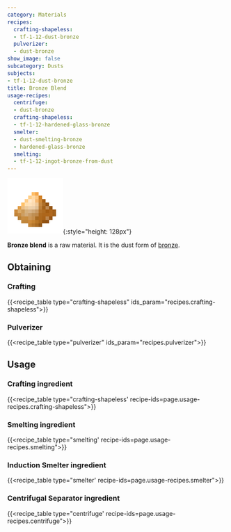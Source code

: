 ```yaml
---
category: Materials
recipes:
  crafting-shapeless:
  - tf-1-12-dust-bronze
  pulverizer:
  - dust-bronze
show_image: false
subcategory: Dusts
subjects:
- tf-1-12-dust-bronze
title: Bronze Blend
usage-recipes:
  centrifuge:
  - dust-bronze
  crafting-shapeless:
  - tf-1-12-hardened-glass-bronze
  smelter:
  - dust-smelting-bronze
  - hardened-glass-bronze
  smelting:
  - tf-1-12-ingot-bronze-from-dust
---
```


![Bronze blend](/assets/images/docs/1.12/thermal-foundation/dust-bronze.png){:style="height: 128px"}


**Bronze blend** is a raw material. It is the dust form of
[bronze](../bronze-ingot/).


Obtaining
---------

### Crafting
{{<recipe_table type="crafting-shapeless" ids_param="recipes.crafting-shapeless">}}

### Pulverizer
{{<recipe_table type="pulverizer" ids_param="recipes.pulverizer">}}


Usage
-----

### Crafting ingredient
{{<recipe_table type="crafting-shapeless' recipe-ids=page.usage-recipes.crafting-shapeless">}}

### Smelting ingredient
{{<recipe_table type="smelting' recipe-ids=page.usage-recipes.smelting">}}

### Induction Smelter ingredient
{{<recipe_table type="smelter' recipe-ids=page.usage-recipes.smelter">}}

### Centrifugal Separator ingredient
{{<recipe_table type="centrifuge' recipe-ids=page.usage-recipes.centrifuge">}}
